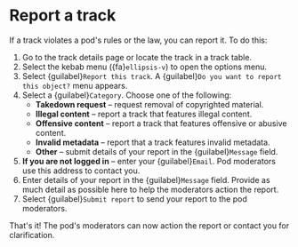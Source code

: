 # Report a track

If a track violates a pod's rules or the law, you can report it. To do this:

1. Go to the track details page or locate the track in a track table.
2. Select the kebab menu ({fa}`ellipsis-v`) to open the options menu.
3. Select {guilabel}`Report this track`. A {guilabel}`Do you want to report this object?` menu appears.
4. Select a {guilabel}`Category`. Choose one of the following:
   - __Takedown request__ – request removal of copyrighted material.
   - __Illegal content__ –  report a track that features illegal content.
   - __Offensive content__ – report a track that features offensive or abusive content.
   - __Invalid metadata__ – report that a track features invalid metadata.
   - __Other__ – submit details of your report in the {guilabel}`Message` field.
5. __If you are not logged in__ – enter your {guilabel}`Email`. Pod moderators use this address to contact you.
6. Enter details of your report in the {guilabel}`Message` field. Provide as much detail as possible here to help the moderators action the report.
7. Select {guilabel}`Submit report` to send your report to the pod moderators.

That's it! The pod's moderators can now action the report or contact you for clarification.
